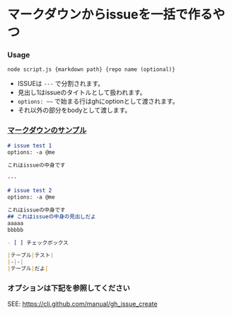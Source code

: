 # マークダウンからissueを一括で作るやつ


### Usage

`node script.js {markdown path} {repo name (optional)}`


- ISSUEは `---` で分割されます。
- 見出し1はissueのタイトルとして扱われます。
- `options: ~~` で始まる行はghにoptionとして渡されます。
- それ以外の部分をbodyとして渡します。

### [マークダウンのサンプル](https://github.com/kawokas/bulk-issue-creator/blob/master/example.md)

```markdown
# issue test 1
options: -a @me

これはissueの中身です

---

# issue test 2
options: -a @me

これはissueの中身です
## これはissueの中身の見出しだよ
aaaaa  
bbbbb  

- [ ] チェックボックス

|テーブル|テスト|
|-|-|
|テーブル|だよ|
```


### オプションは下記を参照してください
SEE: https://cli.github.com/manual/gh_issue_create
